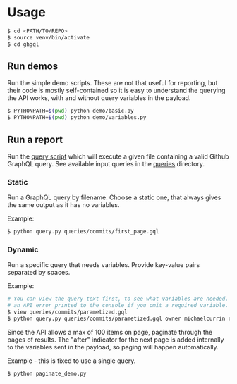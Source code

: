 
# Usage

```bash
$ cd <PATH/TO/REPO>
$ source venv/bin/activate
$ cd ghgql
```


## Run demos

Run the simple demo scripts. These are not that useful for reporting, but their code is mostly self-contained so it is easy to understand the querying the API works, with and without query variables in the payload.

```bash
$ PYTHONPATH=$(pwd) python demo/basic.py
$ PYTHONPATH=$(pwd) python demo/variables.py
```


## Run a report

Run the [query script](/ghgql/query.py) which will execute a given file containing a valid Github GraphQL query. See available input queries in the [queries](/ghgql/queries) directory.

### Static

Run a GraphQL query by filename. Choose a static one, that always gives the same output as it has no variables.

Example:

```bash
$ python query.py queries/commits/first_page.gql
```

### Dynamic

Run a specific query that needs variables. Provide key-value pairs separated by spaces.

Example:

```bash
# You can view the query text first, to see what variables are needed. As you will get
# an API error printed to the console if you omit a required variable.
$ view queries/commits/parametized.gql
$ python query.py queries/commits/parametized.gql owner michaelcurrin name aggre-git
```

Since the API allows a max of 100 items on page, paginate through the pages of results. The "after" indicator for the next page is added internally to the variables sent in the payload, so paging will happen automatically.

Example - this is fixed to use a single query.

```bash
$ python paginate_demo.py
```
